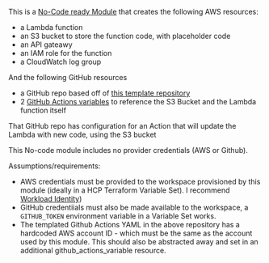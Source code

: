 This is a [No-Code ready Module](https://developer.hashicorp.com/terraform/cloud-docs/no-code-provisioning/module-design) that creates the following AWS resources:
* a Lambda function
* an S3 bucket to store the function code, with placeholder code
* an API gateawy
* an IAM role for the function
* a CloudWatch log group

And the following GitHub resources
* a GitHub repo based off of [this template repository](https://github.com/nphilbrook/lambda-function-template)
* 2 [GitHub Actions variables](https://docs.github.com/en/actions/writing-workflows/choosing-what-your-workflow-does/store-information-in-variables) to reference the S3 Bucket and the Lambda function itself

That GitHub repo has configuration for an Action that will update the Lambda with new code, using the S3 bucket

This No-code module includes no provider credentials (AWS or Github).

Assumptions/requirements:
* AWS credentials must be provided to the workspace provisioned by this module (ideally in a HCP Terraform Variable Set). I recommend [Workload Identity](https://developer.hashicorp.com/terraform/cloud-docs/workspaces/dynamic-provider-credentials/aws-configuration))
* GitHub credentiials must also be made available to the workspace, a `GITHUB_TOKEN` environment variable in a Variable Set works.
* The templated Github Actions YAML in the above repository has a hardcoded AWS account ID - which must be the same as the account used by this module. This should also be abstracted away and set in an additional github_actions_variable resource.
